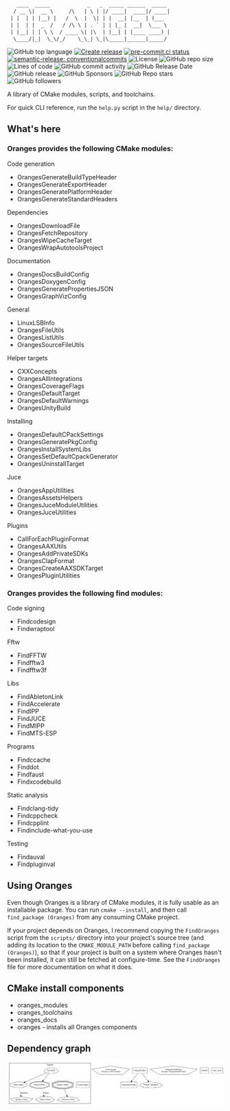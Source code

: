 <!-- markdownlint-disable -->
<!-- editorconfig-checker-disable -->
```
   ____  _____            _   _  _____ ______  _____
  / __ \|  __ \     /\   | \ | |/ ____|  ____|/ ____|
 | |  | | |__) |   /  \  |  \| | |  __| |__  | (___
 | |  | |  _  /   / /\ \ | . ` | | |_ |  __|  \___ \
 | |__| | | \ \  / ____ \| |\  | |__| | |____ ____) |
  \____/|_|  \_\/_/    \_\_| \_|\_____|______|_____/
```

![GitHub top language](https://img.shields.io/github/languages/top/benthevining/Oranges)
[![Create release](https://github.com/benthevining/Oranges/actions/workflows/release.yml/badge.svg)](https://github.com/benthevining/Oranges/actions/workflows/release.yml)
[![pre-commit.ci status](https://results.pre-commit.ci/badge/github/benthevining/Oranges/main.svg)](https://results.pre-commit.ci/latest/github/benthevining/Oranges/main)
[![semantic-release: conventionalcommits](https://img.shields.io/badge/semantic--release-conventionalcommits-e10079?logo=semantic-release)](https://github.com/semantic-release/semantic-release)
![License](https://img.shields.io/github/license/benthevining/Oranges)
![GitHub repo size](https://img.shields.io/github/repo-size/benthevining/Oranges)
![Lines of code](https://img.shields.io/tokei/lines/github/benthevining/Oranges)
![GitHub commit activity](https://img.shields.io/github/commit-activity/m/benthevining/Oranges)
![GitHub Release Date](https://img.shields.io/github/release-date/benthevining/Oranges)
![GitHub release](https://img.shields.io/github/v/release/benthevining/Oranges)
![GitHub Sponsors](https://img.shields.io/github/sponsors/benthevining?style=social)
![GitHub Repo stars](https://img.shields.io/github/stars/benthevining/Oranges?style=social)
![GitHub followers](https://img.shields.io/github/followers/benthevining?style=social)

A library of CMake modules, scripts, and toolchains.

For quick CLI reference, run the `help.py` script in the `help/` directory.

## What's here

### Oranges provides the following CMake modules:

Code generation
  * OrangesGenerateBuildTypeHeader
  * OrangesGenerateExportHeader
  * OrangesGeneratePlatformHeader
  * OrangesGenerateStandardHeaders

Dependencies
  * OrangesDownloadFile
  * OrangesFetchRepository
  * OrangesWipeCacheTarget
  * OrangesWrapAutotoolsProject

Documentation
  * OrangesDocsBuildConfig
  * OrangesDoxygenConfig
  * OrangesGeneratePropertiesJSON
  * OrangesGraphVizConfig

General
  * LinuxLSBInfo
  * OrangesFileUtils
  * OrangesListUtils
  * OrangesSourceFileUtils

Helper targets
  * CXXConcepts
  * OrangesAllIntegrations
  * OrangesCoverageFlags
  * OrangesDefaultTarget
  * OrangesDefaultWarnings
  * OrangesUnityBuild

Installing
  * OrangesDefaultCPackSettings
  * OrangesGeneratePkgConfig
  * OrangesInstallSystemLibs
  * OrangesSetDefaultCpackGenerator
  * OrangesUninstallTarget

Juce
  * OrangesAppUtilities
  * OrangesAssetsHelpers
  * OrangesJuceModuleUtilities
  * OrangesJuceUtilities

Plugins
  * CallForEachPluginFormat
  * OrangesAAXUtils
  * OrangesAddPrivateSDKs
  * OrangesClapFormat
  * OrangesCreateAAXSDKTarget
  * OrangesPluginUtilities

### Oranges provides the following find modules:

Code signing
  * Findcodesign
  * Findwraptool

Fftw
  * FindFFTW
  * Findfftw3
  * Findfftw3f

Libs
  * FindAbletonLink
  * FindAccelerate
  * FindIPP
  * FindJUCE
  * FindMIPP
  * FindMTS-ESP

Programs
  * Findccache
  * Finddot
  * Findfaust
  * Findxcodebuild

Static analysis
  * Findclang-tidy
  * Findcppcheck
  * Findcpplint
  * Findinclude-what-you-use

Testing
  * Findauval
  * Findpluginval

## Using Oranges

Even though Oranges is a library of CMake modules, it is fully usable as an installable package.
You can run `cmake --install`, and then call `find_package (Oranges)` from any consuming CMake project.

If your project depends on Oranges, I recommend copying the `FindOranges` script from the `scripts/` directory into your project's source tree (and adding its location to the `CMAKE_MODULE_PATH` before calling `find_package (Oranges)`), so that if your project is built on a system where Oranges hasn't been installed, it can still be fetched at configure-time.
See the `FindOranges` file for more documentation on what it does.

## CMake install components
  * oranges_modules
  * oranges_toolchains
  * oranges_docs
  * oranges - installs all Oranges components

## Dependency graph

<p align="center">
  <img src="https://github.com/benthevining/Oranges/blob/main/util/deps_graph.png" alt="Oranges dependency graph"/>
</p>
